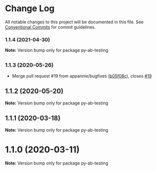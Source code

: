 # Change Log

All notable changes to this project will be documented in this file.
See [Conventional Commits](https://conventionalcommits.org) for commit guidelines.

### 1.1.4 (2021-04-30)

**Note:** Version bump only for package py-ab-testing





## <small>1.1.3 (2020-05-26)</small>

* Merge pull request #19 from appannie/bugfixes ([b05f08c](https://github.com/appannie/ab-testing/commit/b05f08c)), closes [#19](https://github.com/appannie/ab-testing/issues/19)





## 1.1.2 (2020-05-20)

**Note:** Version bump only for package py-ab-testing





## 1.1.1 (2020-03-18)

**Note:** Version bump only for package py-ab-testing





# 1.1.0 (2020-03-11)

**Note:** Version bump only for package py-ab-testing
